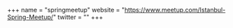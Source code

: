 +++
name = "springmeetup"
website = "https://www.meetup.com/Istanbul-Spring-Meetup/"
twitter = ""
+++